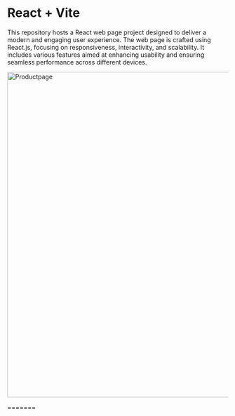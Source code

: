 
# React + Vite


This repository hosts a React web page project designed to deliver a modern and engaging user experience. The web page is crafted using React.js, focusing on responsiveness, interactivity, and scalability. It includes various features aimed at enhancing usability and ensuring seamless performance across different devices.

<img width="742" alt="Productpage" src="https://github.com/ayezah00/project1/assets/174137607/3590788f-76d3-4a40-8f54-a6720c09f29c">

=======

